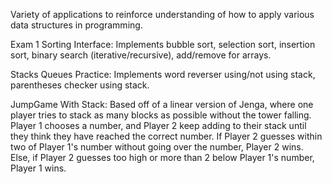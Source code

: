 Variety of applications to reinforce understanding of how to apply various data structures in programming.

Exam 1 Sorting Interface: Implements bubble sort, selection sort, insertion sort, binary search (iterative/recursive), add/remove for arrays. 

Stacks Queues Practice: Implements word reverser using/not using stack, parentheses checker using stack. 

JumpGame With Stack: Based off of a linear version of Jenga, where one player tries to stack as many blocks as possible without the tower falling. Player 1 chooses a number, and Player 2 keep adding to their stack until they think they have reached the correct number. If Player 2 guesses within two of Player 1's number without going over the number, Player 2 wins. Else, if Player 2 guesses too high or more than 2 below Player 1's number, Player 1 wins. 
